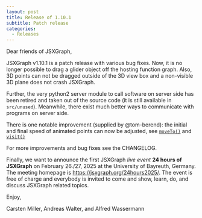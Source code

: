 ```yaml
---
layout: post
title: Release of 1.10.1
subtitle: Patch release
categories:
  - Releases
---
```


Dear friends of JSXGraph,

JSXGraph v1.10.1 is a patch release with various bug fixes. Now, it is no longer possible to drag a glider object off the hosting function graph. Also, 3D points can not be dragged outside of the 3D view box and a non-visible 3D plane does not crash JSXGraph.

Further, the very python2 server module to call software on server side has been retired and taken out of the source code (it is still available in `src/unused`). Meanwhile, there exist much better ways to communicate with programs on server side.

There is one notable improvement (supplied by @tom-berend): the initial and final speed of animated points can now be adjusted, see [`moveTo()`](https://jsxgraph.org/docs/symbols/JXG.CoordsElement.html#moveTo) and [`visit()`](https://jsxgraph.org/docs/symbols/JXG.CoordsElement.html#moveTo)

For more improvements and bug fixes see the CHANGELOG.

Finally, we want to announce the first JSXGraph *live event* __24 hours of JSXGraph__ on February 26./27, 2025 at the University of Bayreuth, Germany. The meeting homepage is <https://jsxgraph.org/24hours2025/>. The event is free of charge and everybody is invited to come and show, learn, do, and discuss JSXGraph related topics.

Enjoy,

Carsten Miller, Andreas Walter, and Alfred Wassermann



